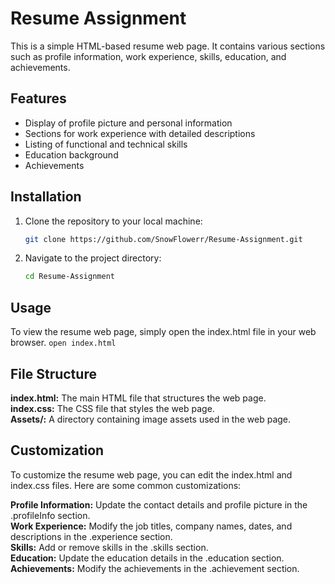 # Resume Assignment

This is a simple HTML-based resume web page. It contains various sections such as profile information, work experience, skills, education, and achievements.


## Features

- Display of profile picture and personal information
- Sections for work experience with detailed descriptions
- Listing of functional and technical skills
- Education background
- Achievements

## Installation

1. Clone the repository to your local machine:

    ```bash
    git clone https://github.com/SnowFlowerr/Resume-Assignment.git

2. Navigate to the project directory:
    ```bash
    cd Resume-Assignment

## Usage

To view the resume web page, simply open the index.html file in your web browser.
    ```
    open index.html ```

## File Structure
**index.html:** The main HTML file that structures the web page. <br>
**index.css:** The CSS file that styles the web page. <br>
**Assets/:** A directory containing image assets used in the web page. <br>

## Customization

To customize the resume web page, you can edit the index.html and index.css files. Here are some common customizations:

**Profile Information:** Update the contact details and profile picture in the .profileInfo section. <br>
**Work Experience:** Modify the job titles, company names, dates, and descriptions in the .experience section. <br>
**Skills:** Add or remove skills in the .skills section. <br>
**Education:** Update the education details in the .education section. <br>
**Achievements:** Modify the achievements in the .achievement section. <br>